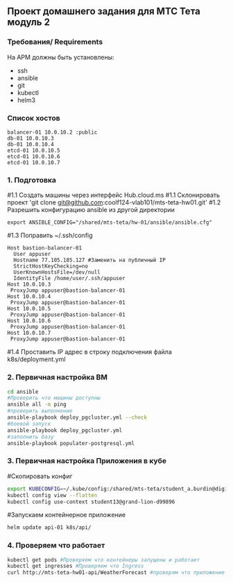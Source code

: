 ## Проект домашнего задания для МТС Тета модуль 2
###  Требования/ Requirements
На АРМ должны быть установлены:
 - ssh
 - ansible
 - git
 - kubectl
 - helm3
### Список хостов
```
balancer-01 10.0.10.2 :public
db-01 10.0.10.3
db-01 10.0.10.4
etcd-01 10.0.10.5
etcd-01 10.0.10.6
etcd-01 10.0.10.7
```
### 1. Подготовка
#1.1 Создать машины через интерфейс Hub.cloud.ms
#1.1 Склонировать проект 'git clone git@github.com:coolf124-vlab101/mts-teta-hw01.git'
#1.2 Разрешить конфигурацию ansible из другой директории
```
export ANSIBLE_CONFIG="/shared/mts-teta/hw-01/ansible/ansible.cfg"
```
#1.3 Поправить ~/.ssh/config
```
Host bastion-balancer-01
  User appuser
  Hostname 77.105.185.127 #Заменить на публичный IP
  StrictHostKeyChecking=no
  UserKnownHostsFile=/dev/null
  IdentityFile /home/user/.ssh/appuser
Host 10.0.10.3
 ProxyJump appuser@bastion-balancer-01
Host 10.0.10.4
 ProxyJump appuser@bastion-balancer-01
Host 10.0.10.5
 ProxyJump appuser@bastion-balancer-01
Host 10.0.10.6
 ProxyJump appuser@bastion-balancer-01
Host 10.0.10.7
 ProxyJump appuser@bastion-balancer-01
```
#1.4 Проставить IP адрес в строку подключения файла k8s/deployment.yml

### 2. Первичная настройка ВМ
```sh
cd ansible
#Проверить что машины доступны
ansible all -m ping
#проверить выполнение
ansible-playbook deploy_pgcluster.yml --check
#боевой запуск
ansible-playbook deploy_pgcluster.yml
#заполнить базу
ansible-playbook populater-postgresql.yml
```
### 3. Первичная настройка Приложения в кубе
#Скопировать конфиг
```sh
export KUBECONFIG=~/.kube/config:/shared/mts-teta/student_a.burdin@digitalms.ru.yaml
kubectl config view --flatten
kubectl config use-context student13@grand-lion-d99896
```
#Запускаем контейнерное приложение
```sh
helm update api-01 k8s/api/
```

### 4. Проверяем что работает
```sh
kubectl get pods #Проверяем что контейнеры запущены и работает
kubectl get ingresses #Проверяем что Ingress
curl http://mts-teta-hw01-api/WeatherForecast #проверям что приложение работает - если таблицы пусты, то вернет пустой ответ, но без ошибки
```
